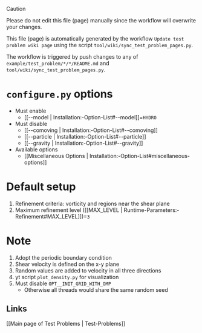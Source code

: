 > [!CAUTION]
> Please do not edit this file (page) manually since the workflow will overwrite your changes.
>
> This file (page) is automatically generated by the workflow `Update test problem wiki page` using the script `tool/wiki/sync_test_problem_pages.py`.
>
> The workflow is triggered by push changes to any of `example/test_problem/*/*/README.md` and `tool/wiki/sync_test_problem_pages.py`.


# `configure.py` options
- Must enable
   - [[--model | Installation:-Option-List#--model]]=`HYDRO`
- Must disable
   - [[--comoving | Installation:-Option-List#--comoving]]
   - [[--particle | Installation:-Option-List#--particle]]
   - [[--gravity | Installation:-Option-List#--gravity]]
- Available options
   - [[Miscellaneous Options | Installation:-Option-List#miscellaneous-options]]


# Default setup
1. Refinement criteria: vorticity and regions near the shear plane
2. Maximum refinement level ([[MAX_LEVEL | Runtime-Parameters:-Refinement#MAX_LEVEL]])=`3`


# Note
1. Adopt the periodic boundary condition
2. Shear velocity is defined on the x-y plane
3. Random values are added to velocity in all three directions
4. yt script `plot_density.py` for visualization
5. Must disable `OPT__INIT_GRID_WITH_OMP`
   - Otherwise all threads would share the same random seed

## Links
[[Main page of Test Problems | Test-Problems]]

